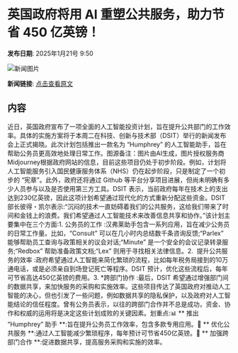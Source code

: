 # 英国政府将用 AI 重塑公共服务，助力节省 450 亿英镑！

**发布日期**: 2025年1月21号 9:50

![新闻图片](https://pic.chinaz.com/picmap/thumb/202305291455502429_0.jpg)

**新闻链接**: [点击查看原文](https://www.aibase.com/zh/news/14875)

## 内容

近日，英国政府宣布了一项全面的人工智能投资计划，旨在提升公共部门的工作效率。具体的实施方案将于本周二在科技、创新与技术部（DSIT）举行的新闻发布会上正式揭晓。此次计划包括推出一款名为 “Humphrey” 的人工智能助手，旨在帮助公务员更高效地处理日常工作。图源备注：图片由AI生成，图片授权服务商Midjourney根据政府网站的信息，目前这些项目仍处于初步阶段。例如，计划将人工智能服务引入国民健康服务体系（NHS）仍在起步阶段，只是制定了一个初步的 “宪章”。此外，政府还将通过 Github 等平台分享项目进展，但尚未明确有多少人员参与以及是否使用第三方工具。DSIT 表示，当前政府每年在技术上的支出达到230亿英镑，因此这项计划希望通过现代化的方式重新分配这些资金。DSIT 部长彼得・凯尔表示:“沉闷的技术一直妨碍着我们的公共服务，这给我们带来了时间和金钱上的浪费。我们希望通过人工智能技术来改善信息共享和协作。”该计划主要集中在三个方面:1. 公务员的工作 :汉弗莱助手包含一系列应用，旨在减少公务员的日常工作量。比如，“Consult” 可以在几小时内总结数千条咨询反馈;“Parlex” 能够帮助员工查询与政策相关的议会对话;“Minute” 是一个安全的会议记录转录服务;“Redbox” 帮助准备政策文档;“Lex” 则用于寻找相关法律信息。2.  提升公共服务的效率 :政府希望通过人工智能来简化繁琐的流程，比如每年税务局接到的10万通电话，或是必须亲自到场登记死亡等程序。DSIT 预计，优化这些流程后，每年可节省高达450亿英镑的费用。3. *跨部门协作 :最后，DSIT 希望通过增强部门间的数据共享，来加快服务的采购和实施效率。这些项目传达了英国政府对推动人工智能的决心，但也引发了一些问题，例如数据共享的隐私保护，以及政府对人工智能结论的信任程度。曾有公务员表示，以往的跨部门合作并不总是成功，资金、协作和权威的运用将是决定这些计划成败的关键因素。划重点:📊 ** 推出 “Humphrey” 助手 **:旨在提升公务员工作效率，包含多款专用应用。💼 ** 优化公共服务 **:通过人工智能减少繁琐程序，每年预计可节省450亿英镑。🔗 ** 加强跨部门合作 **:促进数据共享，提高服务采购和实施的效率。
